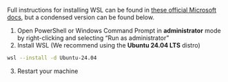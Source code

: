 Full instructions for installing WSL can be found in [these official Microsoft docs](https://learn.microsoft.com/en-us/windows/wsl/install), but a condensed version can be found below.

1. Open PowerShell or Windows Command Prompt in **administrator** mode by right-clicking and selecting “Run as administrator”
2. Install WSL (We recommend using the **Ubuntu 24.04 LTS** distro)

```bash
wsl --install -d Ubuntu-24.04
```

3. Restart your machine